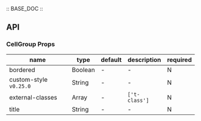 :: BASE_DOC ::

## API
### CellGroup Props

name | type | default | description | required
-- | -- | -- | -- | --
bordered | Boolean | - | \- | N
custom-style `v0.25.0` | String | - | \- | N
external-classes | Array | - | `['t-class']` | N
title | String | - | \- | N
